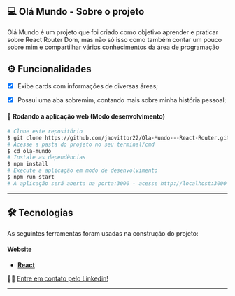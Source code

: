 ## 💻 Olá Mundo - Sobre o projeto

Olá Mundo é um projeto que foi criado como objetivo aprender e praticar sobre React Router Dom, mas não só isso como também contar um pouco sobre mim e compartilhar vários conhecimentos da área de programação
## ⚙️ Funcionalidades

- [x] Exibe cards com informações de diversas áreas;
- [x] Possui uma aba sobremim, contando mais sobre minha história pessoal;



#### 🧭 Rodando a aplicação web (Modo desenvolvimento)

```bash
# Clone este repositório
$ git clone https://github.com/jaovittor22/Ola-Mundo---React-Router.git
# Acesse a pasta do projeto no seu terminal/cmd
$ cd ola-mundo
# Instale as dependências
$ npm install
# Execute a aplicação em modo de desenvolvimento
$ npm run start
# A aplicação será aberta na porta:3000 - acesse http://localhost:3000
```
---

## 🛠 Tecnologias

As seguintes ferramentas foram usadas na construção do projeto:

#### **Website**

- **[React](https://reactjs.org/)**



👋🏽 [Entre em contato pelo Linkedin!](https://www.linkedin.com/in/jo%C3%A3o-vitor-borges-791583215/)

---
